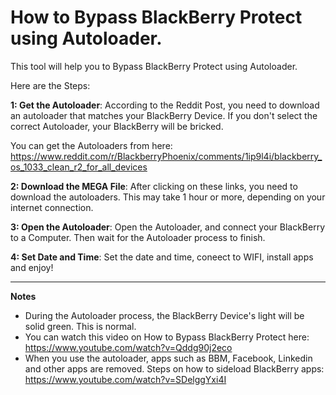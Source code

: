 # How to Bypass BlackBerry Protect using Autoloader.
This tool will help you to Bypass BlackBerry Protect using Autoloader.

Here are the Steps:

**1: Get the Autoloader**:
According to the Reddit Post, you need to download an autoloader that matches your BlackBerry Device. If you don't select the correct Autoloader, your BlackBerry will be bricked.

You can get the Autoloaders from here: https://www.reddit.com/r/BlackberryPhoenix/comments/1ip9l4i/blackberry_os_1033_clean_r2_for_all_devices

**2: Download the MEGA File**:
After clicking on these links, you need to download the autoloaders. This may take 1 hour or more, depending on your internet connection.

**3: Open the Autoloader**:
Open the Autoloader, and connect your BlackBerry to a Computer. Then wait for the Autoloader process to finish.

**4: Set Date and Time**:
Set the date and time, coneect to WIFI, install apps and enjoy!

------------------------------------------------------------------------------------------------------------------------------------------------------------------------------

**Notes**
* During the Autoloader process, the BlackBerry Device's light will be solid green. This is normal.
* You can watch this video on How to Bypass BlackBerry Protect here: https://www.youtube.com/watch?v=Qddg90j2eco
* When you use the autoloader, apps such as BBM, Facebook, Linkedin and other apps are removed. Steps on how to sideload BlackBerry apps: https://www.youtube.com/watch?v=SDelggYxi4I
